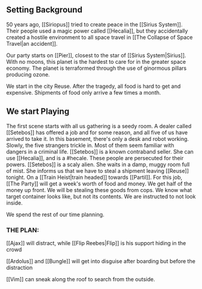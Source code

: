 ## Setting Background
50 years ago, [[Siriopus]] tried to create peace in the [[Sirius System]]. Their people used a magic power called [[Hecalia]], but they accidentally created a hostile environment to all space travel in [[The Collapse of Space Travel|an accident]].

Our party starts on [[Pier]], closest to the star of [[Sirius System|Sirius]]. With no moons, this planet is the hardest to care for in the greater space economy. The planet is terraformed through the use of ginormous pillars producing ozone. 

We start in the city Reuse. After the tragedy, all food is hard to get and expensive. Shipments of food only arrive a few times a month.

## We start Playing
The first scene starts with all us gathering is a seedy room. A dealer called [[Setebos]] has offered a job and for some reason, and all five of us have arrived to take it. In this basement, there's only a desk and robot working. Slowly, the five strangers trickle in. Most of them seem familiar with dangers in a criminal life. [[Setebos]] is a known contraband seller. She can use [[Hecalia]], and is a #hecale. These people are persecuted for their powers. [[Setebos]] is a scaly alien. She waits in a damp, muggy room full of mist. She informs us that we have to steal a shipment leaving [[Reuse]] tonight. On a [[Train Heist|train headed]] towards [[Partil]]. For this job, [[The Party]] will get a week's worth of food and money. We get half of the money up front. We will be stealing these goods from cops. We know what target container looks like, but not its contents. We are instructed to not look inside.

We spend the rest of our time planning.

### THE PLAN:

[[Ajax]] will distract, while [[Flip Reebes|Flip]] is his support hiding in the crowd

[[Ardolus]] and [[Bungle]] will get into disguise after boarding but before the distraction

[[Vim]] can sneak along the roof to search from the outside.